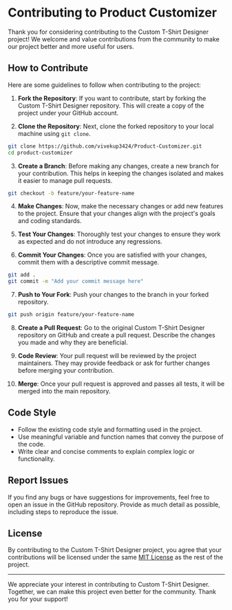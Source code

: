 # Contributing to Product Customizer

Thank you for considering contributing to the Custom T-Shirt Designer project! We welcome and value contributions from the community to make our project better and more useful for users.

## How to Contribute

Here are some guidelines to follow when contributing to the project:

1. **Fork the Repository**: If you want to contribute, start by forking the Custom T-Shirt Designer repository. This will create a copy of the project under your GitHub account.

2. **Clone the Repository**: Next, clone the forked repository to your local machine using `git clone`.

```bash
git clone https://github.com/vivekup3424/Product-Customizer.git
cd product-customizer
```

3. **Create a Branch**: Before making any changes, create a new branch for your contribution. This helps in keeping the changes isolated and makes it easier to manage pull requests.

```bash
git checkout -b feature/your-feature-name
```

4. **Make Changes**: Now, make the necessary changes or add new features to the project. Ensure that your changes align with the project's goals and coding standards.

5. **Test Your Changes**: Thoroughly test your changes to ensure they work as expected and do not introduce any regressions.

6. **Commit Your Changes**: Once you are satisfied with your changes, commit them with a descriptive commit message.

```bash
git add .
git commit -m "Add your commit message here"
```

7. **Push to Your Fork**: Push your changes to the branch in your forked repository.

```bash
git push origin feature/your-feature-name
```

8. **Create a Pull Request**: Go to the original Custom T-Shirt Designer repository on GitHub and create a pull request. Describe the changes you made and why they are beneficial.

9. **Code Review**: Your pull request will be reviewed by the project maintainers. They may provide feedback or ask for further changes before merging your contribution.

10. **Merge**: Once your pull request is approved and passes all tests, it will be merged into the main repository.

## Code Style

- Follow the existing code style and formatting used in the project.
- Use meaningful variable and function names that convey the purpose of the code.
- Write clear and concise comments to explain complex logic or functionality.

## Report Issues

If you find any bugs or have suggestions for improvements, feel free to open an issue in the GitHub repository. Provide as much detail as possible, including steps to reproduce the issue.

## License

By contributing to the Custom T-Shirt Designer project, you agree that your contributions will be licensed under the same [MIT License](LICENSE) as the rest of the project.

---

We appreciate your interest in contributing to Custom T-Shirt Designer. Together, we can make this project even better for the community. Thank you for your support!
